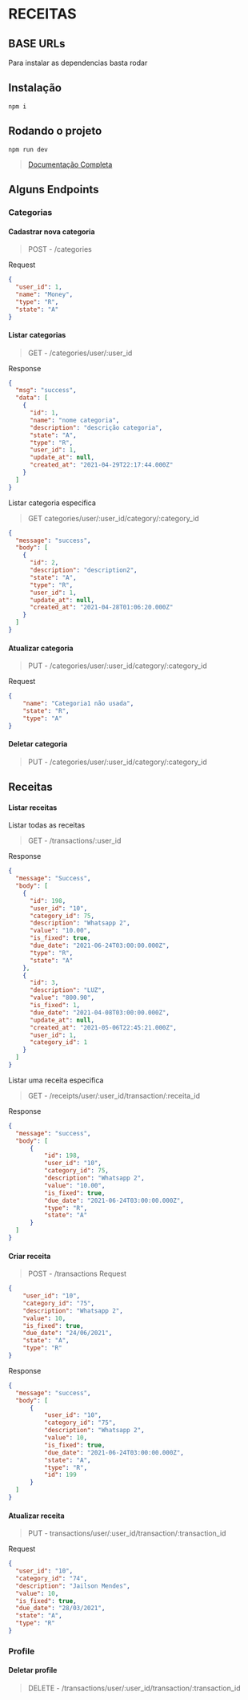 # RECEITAS

## BASE URLs

Para instalar as dependencias basta rodar
## Instalação
```shell
npm i
```

## Rodando o projeto
```shell
npm run dev
```

> [Documentação Completa](https://documenter.getpostman.com/view/14040132/TzedfPGb)

## Alguns Endpoints

### Categorias

#### Cadastrar nova categoria
> POST - /categories

Request
  ```json
  {
    "user_id": 1,
    "name": "Money",
    "type": "R",
    "state": "A"
  }
```

#### Listar categorias
> GET - /categories/user/:user_id

Response
```json
{
  "msg": "success",
  "data": [
    {
      "id": 1,
      "name": "nome categoria",
      "description": "descrição categoria",
      "state": "A",
      "type": "R",
      "user_id": 1,
      "update_at": null,
      "created_at": "2021-04-29T22:17:44.000Z"
    }
  ]
}
```

Listar categoria especifica
> GET categories/user/:user_id/category/:category_id
```json
{
  "message": "success",
  "body": [
    {
      "id": 2,
      "description": "description2",
      "state": "A",
      "type": "R",
      "user_id": 1,
      "update_at": null,
      "created_at": "2021-04-28T01:06:20.000Z"
    }
  ]
}
```

#### Atualizar categoria
> PUT - /categories/user/:user_id/category/:category_id

Request
```json
{
	"name": "Categoria1 não usada",
	"state": "R",
	"type": "A"
}
```

#### Deletar categoria
> PUT - /categories/user/:user_id/category/:category_id

## Receitas

#### Listar receitas
Listar todas as receitas
> GET - /transactions/:user_id

Response
```json
{
  "message": "Success",
  "body": [
    {
      "id": 198,
      "user_id": "10",
      "category_id": 75,
      "description": "Whatsapp 2",
      "value": "10.00",
      "is_fixed": true,
      "due_date": "2021-06-24T03:00:00.000Z",
      "type": "R",
      "state": "A"
    },
    {
      "id": 3,
      "description": "LUZ",
      "value": "800.90",
      "is_fixed": 1,
      "due_date": "2021-04-08T03:00:00.000Z",
      "update_at": null,
      "created_at": "2021-05-06T22:45:21.000Z",
      "user_id": 1,
      "category_id": 1
    }
  ]
}
```

Listar uma receita especifica
> GET - /receipts/user/:user_id/transaction/:receita_id

Response
```json
{
  "message": "success",
  "body": [
      {
          "id": 198,
          "user_id": "10",
          "category_id": 75,
          "description": "Whatsapp 2",
          "value": "10.00",
          "is_fixed": true,
          "due_date": "2021-06-24T03:00:00.000Z",
          "type": "R",
          "state": "A"
      }
  ]
}
```

#### Criar receita
> POST - /transactions
Request
```json
{
    "user_id": "10",
    "category_id": "75",
    "description": "Whatsapp 2",
    "value": 10,
    "is_fixed": true,
    "due_date": "24/06/2021",
    "state": "A",
    "type": "R"
}
```

Response
```json
{
  "message": "success",
  "body": [
      {
          "user_id": "10",
          "category_id": "75",
          "description": "Whatsapp 2",
          "value": 10,
          "is_fixed": true,
          "due_date": "2021-06-24T03:00:00.000Z",
          "state": "A",
          "type": "R",
          "id": 199
      }
  ]
}
```

#### Atualizar receita
> PUT - transactions/user/:user_id/transaction/:transaction_id

Request
```json
{
  "user_id": "10",
  "category_id": "74",
  "description": "Jailson Mendes",
  "value": 10,
  "is_fixed": true,
  "due_date": "28/03/2021",
  "state": "A",
  "type": "R"
}
```

### Profile

#### Deletar profile
> DELETE - /transactions/user/:user_id/transaction/:transaction_id

